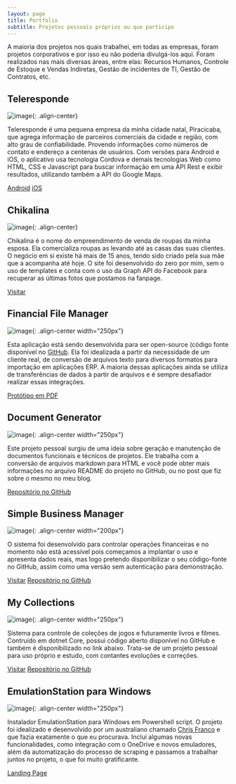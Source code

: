 ```yaml
---
layout: page
title: Portfolio
subtitle: Projetos pessoais próprios ou que participo
---
```


A maioria dos projetos nos quais trabalhei, em todas as empresas, foram projetos corporativos e por isso eu não poderia divulgá-los aqui. Foram realizados nas mais diversas áreas, entre elas: Recursos Humanos, Controle de Estoque e Vendas Indiretas, Gestão de incidentes de TI, Gestão de Contratos, etc.

## Teleresponde

![image](../img/teleresponde.png){: .align-center}

Teleresponde é uma pequena empresa da minha cidade natal, Piracicaba, que agrega informação de parceiros comerciais da cidade e região, com alto grau de confiabilidade. Provendo informações como números de contato e endereço a centenas de usuários. Com versões para Android e iOS, o aplicativo usa tecnologia Cordova e demais tecnologias Web como HTML, CSS e Javascript para buscar informação em uma API Rest e exibir resultados, utilizando também a API do Google Maps.

[Android](https://play.google.com/store/apps/details?id=com.n3up.teleresponde&hl=pt-BR)
[iOS](https://itunes.apple.com/us/app/teleresponde/id1199838723?mt=8)


## Chikalina

![image](../img/chikalina.png){: .align-center}

Chikalina é o nome do empreendimento de venda de roupas da minha esposa. Ela comercializa roupas as levando até as casas das suas clientes. O negócio em si existe há mais de 15 anos, tendo sido criado pela sua mãe que a acompanha até hoje. O site foi desenvolvido do zero por mim, sem o uso de templates e conta com o uso da Graph API do Facebook para recuperar as últimas fotos que postamos na fanpage.
                    
[Visitar](http://chikalina.com.br/)
                    

## Financial File Manager

![image](../img/ffm.png){: .align-center width="250px"}

Esta aplicação está sendo desenvolvida para ser open-source (código fonte disponível no [GitHub](https://github.com/PRElias/FinancialFileManager). Ela foi idealizada a partir da necessidade de um cliente real, de conversão de arquivos texto para diversos formatos para importação em aplicações ERP. A maioria dessas aplicações ainda se utiliza de transferências de dados à partir de arquivos e é sempre desafiador realizar essas integrações.

[Protótipo em PDF](https://1drv.ms/b/s!Alnyo-7sjku25Gm65syBWqXdD0V8)


## Document Generator

![image](../img/Document-2.png){: .align-center width="250px"}
                
Este projeto pessoal surgiu de uma ideia sobre geração e manutenção de documentos funcionais e técnicos de projetos. Ele trabalha com a conversão de arquivos markdown para HTML e você pode obter mais informações no arquivo README do projeto no GitHub, ou no post que fiz sobre o mesmo no meu blog.

[Repositório no GitHub](https://github.com/PRElias/document-generator)
                        
## Simple Business Manager

![image](../img/simple-business-card-100-free-business-cards-psd-the-best-of-free-business-cards-ideas.jpg){: .align-center width="200px"}
                        
O sistema foi desenvolvido para controlar operações financeiras e no momento não está acessível pois começamos a implantar o uso e apresenta dados reais, mas logo pretendo disponibilizar o seu código-fonte no GitHub, assim como uma versão sem autenticação para demonstração.

[Visitar](http://sistema.chikalina.com.br)
[Repositório no GitHub](https://github.com/PRElias/SimpleBusinessManager)


## My Collections

![image](../img/mycollections.gif){: .align-center width="250px"}
                
Sistema para controle de coleções de jogos e futuramente livros e filmes. Contruído em dotnet Core, possui código aberto disponível no GitHub e também é disponibilizado no link abaixo. Trata-se de um projeto pessoal para uso próprio e estudo, com contantes evoluções e correções.

[Visitar](http://mycollections.paulorobertoelias.com.br)
[Repositório no GitHub](https://github.com/PRElias/MyCollections)

## EmulationStation para Windows

![image](../img/es-win.png){: .align-center  width="250px"}

Instalador EmulationStation para Windows em Powershell script. O projeto foi idealizado e desenvolvido por um australiano chamado [Chris Franco](href="https://github.com/Francommit) e que fazia exatamente o que eu procurava. Inclui algumas novas funcionalidades, como integração com o OneDrive e novos emuladores, além da automatização do processo de scraping e passamos a trabalhar juntos no projeto, o que foi muito gratificante.

[Landing Page](https://prelias.github.io/win10_emulation_station/)